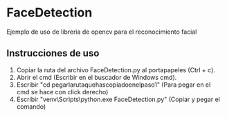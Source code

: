 # FaceDetection
Ejemplo de uso de libreria de opencv para el reconocimiento facial

## Instrucciones de uso

1. Copiar la ruta del archivo FaceDetection.py al portapapeles (Ctrl + c).
2. Abrir el cmd (Escribir en el buscador de Windows cmd).
3. Escribir "cd pegarlarutaquehascopiadoenelpaso1" (Para pegar en el cmd se hace con click derecho)
4. Escribir "venv\Scripts\python.exe FaceDetection.py" (Copiar y pegar el comando)
